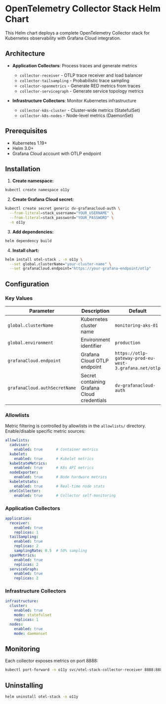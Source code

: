 # OpenTelemetry Collector Stack Helm Chart

This Helm chart deploys a complete OpenTelemetry Collector stack for Kubernetes observability with Grafana Cloud integration.

## Architecture

- **Application Collectors**: Process traces and generate metrics
  - `collector-receiver` - OTLP trace receiver and load balancer
  - `collector-tailsampling` - Probabilistic trace sampling  
  - `collector-spanmetrics` - Generate RED metrics from traces
  - `collector-servicegraph` - Generate service topology metrics

- **Infrastructure Collectors**: Monitor Kubernetes infrastructure
  - `collector-k8s-cluster` - Cluster-wide metrics (StatefulSet)
  - `collector-k8s-nodes` - Node-level metrics (DaemonSet)

## Prerequisites

- Kubernetes 1.19+
- Helm 3.0+
- Grafana Cloud account with OTLP endpoint

## Installation

1. **Create namespace:**
```bash
kubectl create namespace o11y
```

2. **Create Grafana Cloud secret:**
```bash
kubectl create secret generic dv-grafanacloud-auth \
  --from-literal=stack_username="YOUR_USERNAME" \
  --from-literal=stack_password="YOUR_PASSWORD" \
  -n o11y
```

3. **Add dependencies:**
```bash
helm dependency build
```

4. **Install chart:**
```bash
helm install otel-stack . -n o11y \
  --set global.clusterName="your-cluster-name" \
  --set grafanaCloud.endpoint="https://your-grafana-endpoint/otlp"
```

## Configuration

### Key Values

| Parameter | Description | Default |
|-----------|-------------|---------|
| `global.clusterName` | Kubernetes cluster name | `monitoring-aks-01` |
| `global.environment` | Environment identifier | `production` |
| `grafanaCloud.endpoint` | Grafana Cloud OTLP endpoint | `https://otlp-gateway-prod-eu-west-3.grafana.net/otlp` |
| `grafanaCloud.authSecretName` | Secret containing Grafana Cloud credentials | `dv-grafanacloud-auth` |

### Allowlists

Metric filtering is controlled by allowlists in the `allowlists/` directory. Enable/disable specific metric sources:

```yaml
allowlists:
  cadvisor:
    enabled: true      # Container metrics
  kubelet:
    enabled: true      # Kubelet metrics  
  kubeStateMetrics:
    enabled: true      # K8s API metrics
  nodeExporter:
    enabled: true      # Node hardware metrics
  kubeletstats:
    enabled: true      # Real-time node stats
  otelCollector:
    enabled: true      # Collector self-monitoring
```

### Application Collectors

```yaml
application:
  receiver:
    enabled: true
    replicas: 1
  tailSampling:
    enabled: true
    replicas: 2
    samplingRate: 0.5  # 50% sampling
  spanMetrics:
    enabled: true
    replicas: 2
  serviceGraph:
    enabled: true
    replicas: 2
```

### Infrastructure Collectors

```yaml
infrastructure:
  cluster:
    enabled: true
    mode: statefulset
    replicas: 1
  nodes:
    enabled: true
    mode: daemonset
```

## Monitoring

Each collector exposes metrics on port 8888:

```bash
kubectl port-forward -n o11y svc/otel-stack-collector-receiver 8888:8888
```

## Uninstalling

```bash
helm uninstall otel-stack -n o11y
```
